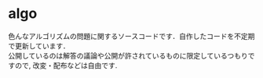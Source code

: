 # algo
色んなアルゴリズムの問題に関するソースコードです．自作したコードを不定期で更新しています．  
公開しているのは解答の議論や公開が許されているものに限定しているつもりですので, 改変・配布などは自由です.  
